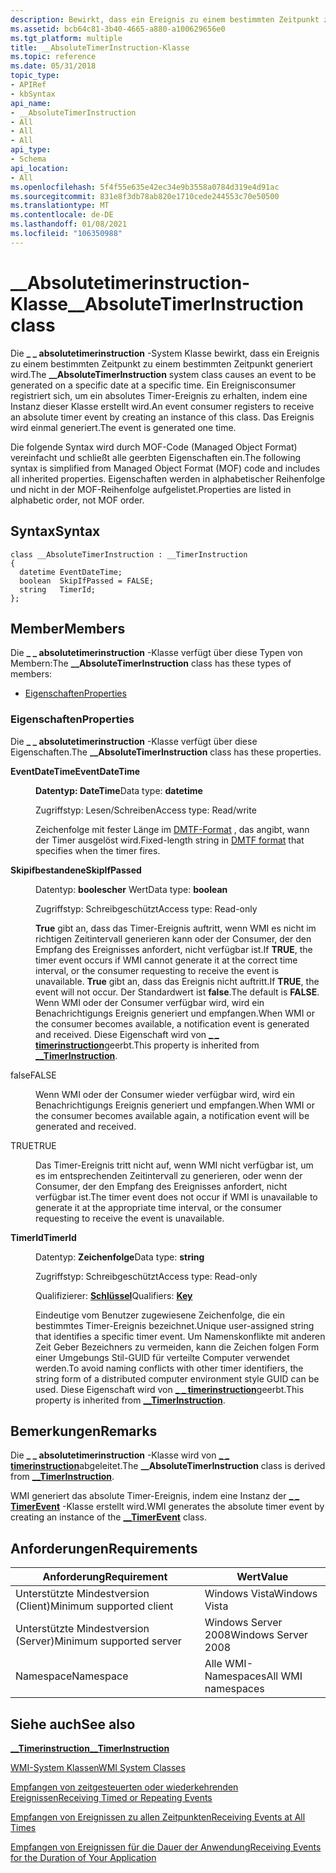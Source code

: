 ```yaml
---
description: Bewirkt, dass ein Ereignis zu einem bestimmten Zeitpunkt zu einem bestimmten Zeitpunkt generiert wird.
ms.assetid: bcb64c81-3b40-4665-a880-a100629656e0
ms.tgt_platform: multiple
title: __AbsoluteTimerInstruction-Klasse
ms.topic: reference
ms.date: 05/31/2018
topic_type:
- APIRef
- kbSyntax
api_name:
- __AbsoluteTimerInstruction
- All
- All
- All
api_type:
- Schema
api_location:
- All
ms.openlocfilehash: 5f4f55e635e42ec34e9b3558a0784d319e4d91ac
ms.sourcegitcommit: 831e8f3db78ab820e1710cede244553c70e50500
ms.translationtype: MT
ms.contentlocale: de-DE
ms.lasthandoff: 01/08/2021
ms.locfileid: "106350988"
---
```

# <a name="__absolutetimerinstruction-class"></a><span data-ttu-id="61f61-103">\_\_Absolutetimerinstruction-Klasse</span><span class="sxs-lookup"><span data-stu-id="61f61-103">\_\_AbsoluteTimerInstruction class</span></span>

<span data-ttu-id="61f61-104">Die **\_ \_ absolutetimerinstruction** -System Klasse bewirkt, dass ein Ereignis zu einem bestimmten Zeitpunkt zu einem bestimmten Zeitpunkt generiert wird.</span><span class="sxs-lookup"><span data-stu-id="61f61-104">The **\_\_AbsoluteTimerInstruction** system class causes an event to be generated on a specific date at a specific time.</span></span> <span data-ttu-id="61f61-105">Ein Ereignisconsumer registriert sich, um ein absolutes Timer-Ereignis zu erhalten, indem eine Instanz dieser Klasse erstellt wird.</span><span class="sxs-lookup"><span data-stu-id="61f61-105">An event consumer registers to receive an absolute timer event by creating an instance of this class.</span></span> <span data-ttu-id="61f61-106">Das Ereignis wird einmal generiert.</span><span class="sxs-lookup"><span data-stu-id="61f61-106">The event is generated one time.</span></span>

<span data-ttu-id="61f61-107">Die folgende Syntax wird durch MOF-Code (Managed Object Format) vereinfacht und schließt alle geerbten Eigenschaften ein.</span><span class="sxs-lookup"><span data-stu-id="61f61-107">The following syntax is simplified from Managed Object Format (MOF) code and includes all inherited properties.</span></span> <span data-ttu-id="61f61-108">Eigenschaften werden in alphabetischer Reihenfolge und nicht in der MOF-Reihenfolge aufgelistet.</span><span class="sxs-lookup"><span data-stu-id="61f61-108">Properties are listed in alphabetic order, not MOF order.</span></span>

## <a name="syntax"></a><span data-ttu-id="61f61-109">Syntax</span><span class="sxs-lookup"><span data-stu-id="61f61-109">Syntax</span></span>

``` syntax
class __AbsoluteTimerInstruction : __TimerInstruction
{
  datetime EventDateTime;
  boolean  SkipIfPassed = FALSE;
  string   TimerId;
};
```

## <a name="members"></a><span data-ttu-id="61f61-110">Member</span><span class="sxs-lookup"><span data-stu-id="61f61-110">Members</span></span>

<span data-ttu-id="61f61-111">Die **\_ \_ absolutetimerinstruction** -Klasse verfügt über diese Typen von Membern:</span><span class="sxs-lookup"><span data-stu-id="61f61-111">The **\_\_AbsoluteTimerInstruction** class has these types of members:</span></span>

-   [<span data-ttu-id="61f61-112">Eigenschaften</span><span class="sxs-lookup"><span data-stu-id="61f61-112">Properties</span></span>](#properties)

### <a name="properties"></a><span data-ttu-id="61f61-113">Eigenschaften</span><span class="sxs-lookup"><span data-stu-id="61f61-113">Properties</span></span>

<span data-ttu-id="61f61-114">Die **\_ \_ absolutetimerinstruction** -Klasse verfügt über diese Eigenschaften.</span><span class="sxs-lookup"><span data-stu-id="61f61-114">The **\_\_AbsoluteTimerInstruction** class has these properties.</span></span>

<dl> <dt>

<span data-ttu-id="61f61-115">**EventDateTime**</span><span class="sxs-lookup"><span data-stu-id="61f61-115">**EventDateTime**</span></span>
</dt> <dd> <dl> <dt>

<span data-ttu-id="61f61-116">**Datentyp: DateTime**</span><span class="sxs-lookup"><span data-stu-id="61f61-116">Data type: **datetime**</span></span>
</dt> <dt>

<span data-ttu-id="61f61-117">Zugriffstyp: Lesen/Schreiben</span><span class="sxs-lookup"><span data-stu-id="61f61-117">Access type: Read/write</span></span>
</dt> </dl>

<span data-ttu-id="61f61-118">Zeichenfolge mit fester Länge im [DMTF-Format](date-and-time-format.md) , das angibt, wann der Timer ausgelöst wird.</span><span class="sxs-lookup"><span data-stu-id="61f61-118">Fixed-length string in [DMTF format](date-and-time-format.md) that specifies when the timer fires.</span></span>

</dd> <dt>

<span data-ttu-id="61f61-119">**Skipifbestandene**</span><span class="sxs-lookup"><span data-stu-id="61f61-119">**SkipIfPassed**</span></span>
</dt> <dd> <dl> <dt>

<span data-ttu-id="61f61-120">Datentyp: **boolescher** Wert</span><span class="sxs-lookup"><span data-stu-id="61f61-120">Data type: **boolean**</span></span>
</dt> <dt>

<span data-ttu-id="61f61-121">Zugriffstyp: Schreibgeschützt</span><span class="sxs-lookup"><span data-stu-id="61f61-121">Access type: Read-only</span></span>
</dt> </dl>

<span data-ttu-id="61f61-122">**True** gibt an, dass das Timer-Ereignis auftritt, wenn WMI es nicht im richtigen Zeitintervall generieren kann oder der Consumer, der den Empfang des Ereignisses anfordert, nicht verfügbar ist.</span><span class="sxs-lookup"><span data-stu-id="61f61-122">If **TRUE**, the timer event occurs if WMI cannot generate it at the correct time interval, or the consumer requesting to receive the event is unavailable.</span></span> <span data-ttu-id="61f61-123">**True** gibt an, dass das Ereignis nicht auftritt.</span><span class="sxs-lookup"><span data-stu-id="61f61-123">If **TRUE**, the event will not occur.</span></span> <span data-ttu-id="61f61-124">Der Standardwert ist **false**.</span><span class="sxs-lookup"><span data-stu-id="61f61-124">The default is **FALSE**.</span></span> <span data-ttu-id="61f61-125">Wenn WMI oder der Consumer verfügbar wird, wird ein Benachrichtigungs Ereignis generiert und empfangen.</span><span class="sxs-lookup"><span data-stu-id="61f61-125">When WMI or the consumer becomes available, a notification event is generated and received.</span></span> <span data-ttu-id="61f61-126">Diese Eigenschaft wird von [**\_ \_ timerinstruction**](--timerinstruction.md)geerbt.</span><span class="sxs-lookup"><span data-stu-id="61f61-126">This property is inherited from [**\_\_TimerInstruction**](--timerinstruction.md).</span></span>

<dt>

<span data-ttu-id="61f61-127">false</span><span class="sxs-lookup"><span data-stu-id="61f61-127">FALSE</span></span>
</dt> <dd>

<span data-ttu-id="61f61-128">Wenn WMI oder der Consumer wieder verfügbar wird, wird ein Benachrichtigungs Ereignis generiert und empfangen.</span><span class="sxs-lookup"><span data-stu-id="61f61-128">When WMI or the consumer becomes available again, a notification event will be generated and received.</span></span>

</dd> <dt>

<span data-ttu-id="61f61-129">TRUE</span><span class="sxs-lookup"><span data-stu-id="61f61-129">TRUE</span></span>
</dt> <dd>

<span data-ttu-id="61f61-130">Das Timer-Ereignis tritt nicht auf, wenn WMI nicht verfügbar ist, um es im entsprechenden Zeitintervall zu generieren, oder wenn der Consumer, der den Empfang des Ereignisses anfordert, nicht verfügbar ist.</span><span class="sxs-lookup"><span data-stu-id="61f61-130">The timer event does not occur if WMI is unavailable to generate it at the appropriate time interval, or the consumer requesting to receive the event is unavailable.</span></span>

</dd> </dl>

</dd> <dt>

<span data-ttu-id="61f61-131">**TimerId**</span><span class="sxs-lookup"><span data-stu-id="61f61-131">**TimerId**</span></span>
</dt> <dd> <dl> <dt>

<span data-ttu-id="61f61-132">Datentyp: **Zeichenfolge**</span><span class="sxs-lookup"><span data-stu-id="61f61-132">Data type: **string**</span></span>
</dt> <dt>

<span data-ttu-id="61f61-133">Zugriffstyp: Schreibgeschützt</span><span class="sxs-lookup"><span data-stu-id="61f61-133">Access type: Read-only</span></span>
</dt> <dt>

<span data-ttu-id="61f61-134">Qualifizierer: [ **Schlüssel**](standard-qualifiers.md)</span><span class="sxs-lookup"><span data-stu-id="61f61-134">Qualifiers: [**Key**](standard-qualifiers.md)</span></span>
</dt> </dl>

<span data-ttu-id="61f61-135">Eindeutige vom Benutzer zugewiesene Zeichenfolge, die ein bestimmtes Timer-Ereignis bezeichnet.</span><span class="sxs-lookup"><span data-stu-id="61f61-135">Unique user-assigned string that identifies a specific timer event.</span></span> <span data-ttu-id="61f61-136">Um Namenskonflikte mit anderen Zeit Geber Bezeichners zu vermeiden, kann die Zeichen folgen Form einer Umgebungs Stil-GUID für verteilte Computer verwendet werden.</span><span class="sxs-lookup"><span data-stu-id="61f61-136">To avoid naming conflicts with other timer identifiers, the string form of a distributed computer environment style GUID can be used.</span></span> <span data-ttu-id="61f61-137">Diese Eigenschaft wird von [**\_ \_ timerinstruction**](--timerinstruction.md)geerbt.</span><span class="sxs-lookup"><span data-stu-id="61f61-137">This property is inherited from [**\_\_TimerInstruction**](--timerinstruction.md).</span></span>

</dd> </dl>

## <a name="remarks"></a><span data-ttu-id="61f61-138">Bemerkungen</span><span class="sxs-lookup"><span data-stu-id="61f61-138">Remarks</span></span>

<span data-ttu-id="61f61-139">Die **\_ \_ absolutetimerinstruction** -Klasse wird von [**\_ \_ timerinstruction**](--timerinstruction.md)abgeleitet.</span><span class="sxs-lookup"><span data-stu-id="61f61-139">The **\_\_AbsoluteTimerInstruction** class is derived from [**\_\_TimerInstruction**](--timerinstruction.md).</span></span>

<span data-ttu-id="61f61-140">WMI generiert das absolute Timer-Ereignis, indem eine Instanz der [**\_ \_ TimerEvent**](--timerevent.md) -Klasse erstellt wird.</span><span class="sxs-lookup"><span data-stu-id="61f61-140">WMI generates the absolute timer event by creating an instance of the [**\_\_TimerEvent**](--timerevent.md) class.</span></span>

## <a name="requirements"></a><span data-ttu-id="61f61-141">Anforderungen</span><span class="sxs-lookup"><span data-stu-id="61f61-141">Requirements</span></span>



| <span data-ttu-id="61f61-142">Anforderung</span><span class="sxs-lookup"><span data-stu-id="61f61-142">Requirement</span></span> | <span data-ttu-id="61f61-143">Wert</span><span class="sxs-lookup"><span data-stu-id="61f61-143">Value</span></span> |
|-------------------------------------|--------------------------------|
| <span data-ttu-id="61f61-144">Unterstützte Mindestversion (Client)</span><span class="sxs-lookup"><span data-stu-id="61f61-144">Minimum supported client</span></span><br/> | <span data-ttu-id="61f61-145">Windows Vista</span><span class="sxs-lookup"><span data-stu-id="61f61-145">Windows Vista</span></span><br/>       |
| <span data-ttu-id="61f61-146">Unterstützte Mindestversion (Server)</span><span class="sxs-lookup"><span data-stu-id="61f61-146">Minimum supported server</span></span><br/> | <span data-ttu-id="61f61-147">Windows Server 2008</span><span class="sxs-lookup"><span data-stu-id="61f61-147">Windows Server 2008</span></span><br/> |
| <span data-ttu-id="61f61-148">Namespace</span><span class="sxs-lookup"><span data-stu-id="61f61-148">Namespace</span></span><br/>                | <span data-ttu-id="61f61-149">Alle WMI-Namespaces</span><span class="sxs-lookup"><span data-stu-id="61f61-149">All WMI namespaces</span></span><br/>  |



## <a name="see-also"></a><span data-ttu-id="61f61-150">Siehe auch</span><span class="sxs-lookup"><span data-stu-id="61f61-150">See also</span></span>

<dl> <dt>

[<span data-ttu-id="61f61-151">**\_\_Timerinstruction**</span><span class="sxs-lookup"><span data-stu-id="61f61-151">**\_\_TimerInstruction**</span></span>](/windows/desktop/WmiSdk/--timerinstruction)
</dt> <dt>

[<span data-ttu-id="61f61-152">WMI-System Klassen</span><span class="sxs-lookup"><span data-stu-id="61f61-152">WMI System Classes</span></span>](wmi-system-classes.md)
</dt> <dt>

[<span data-ttu-id="61f61-153">Empfangen von zeitgesteuerten oder wiederkehrenden Ereignissen</span><span class="sxs-lookup"><span data-stu-id="61f61-153">Receiving Timed or Repeating Events</span></span>](receiving-a-timed-or-repeating-event.md)
</dt> <dt>

[<span data-ttu-id="61f61-154">Empfangen von Ereignissen zu allen Zeitpunkten</span><span class="sxs-lookup"><span data-stu-id="61f61-154">Receiving Events at All Times</span></span>](receiving-events-at-all-times.md)
</dt> <dt>

[<span data-ttu-id="61f61-155">Empfangen von Ereignissen für die Dauer der Anwendung</span><span class="sxs-lookup"><span data-stu-id="61f61-155">Receiving Events for the Duration of Your Application</span></span>](receiving-events-for-the-duration-of-your-application.md)
</dt> </dl>

 

